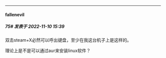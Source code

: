 

*****

####  fallenevil  
##### 75#       发表于 2022-11-10 15:39

双击steam+X必然可以呼出键盘，至少在我这台机子上是这样的。

理论上是不是可以通过aur来安装linux软件？

